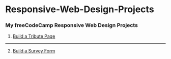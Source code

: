 # Responsive-Web-Design-Projects
### My freeCodeCamp Responsive Web Design Projects

1. [Build a Tribute Page](https://codepen.io/michaelnaghavipour/full/rNjPRJG)

---

2. [Build a Survey Form](https://codepen.io/michaelnaghavipour/full/abJWERo)
